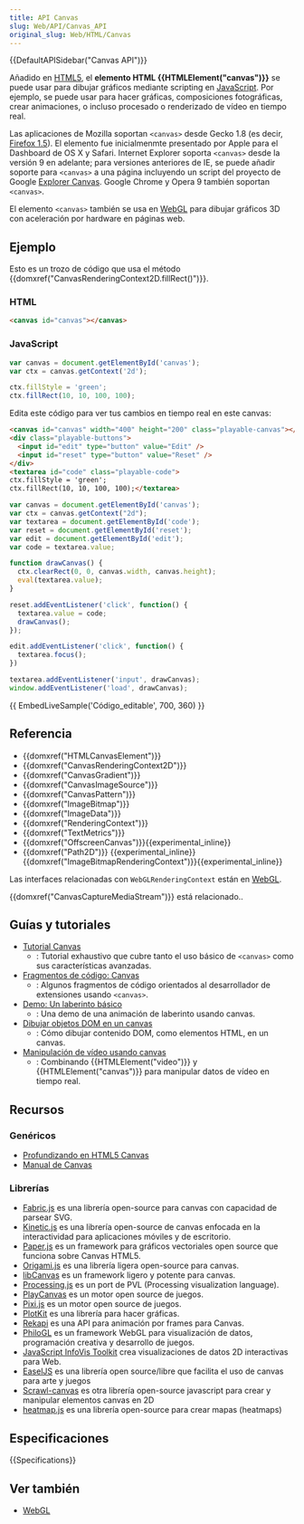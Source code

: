 ```yaml
---
title: API Canvas
slug: Web/API/Canvas_API
original_slug: Web/HTML/Canvas
---
```


{{DefaultAPISidebar("Canvas API")}}

Añadido en [HTML5](/es/docs/HTML/HTML5), el **elemento HTML {{HTMLElement("canvas")}}** se puede usar para dibujar gráficos mediante scripting en [JavaScript](/es/docs/Web/JavaScript). Por ejemplo, se puede usar para hacer gráficas, composiciones fotográficas, crear animaciones, o incluso procesado o renderizado de vídeo en tiempo real.

Las aplicaciones de Mozilla soportan `<canvas>` desde Gecko 1.8 (es decir, [Firefox 1.5](/es/docs/Mozilla/Firefox/Releases/1.5)). El elemento fue inicialmenmte presentado por Apple para el Dashboard de OS X y Safari. Internet Explorer soporta `<canvas>` desde la versión 9 en adelante; para versiones anteriores de IE, se puede añadir soporte para `<canvas>` a una página incluyendo un script del proyecto de Google [Explorer Canvas](https://github.com/arv/explorercanvas). Google Chrome y Opera 9 también soportan `<canvas>`.

El elemento `<canvas>` también se usa en [WebGL](/es/docs/Web/WebGL) para dibujar gráficos 3D con aceleración por hardware en páginas web.

## Ejemplo

Esto es un trozo de código que usa el método {{domxref("CanvasRenderingContext2D.fillRect()")}}.

### HTML

```html
<canvas id="canvas"></canvas>
```

### JavaScript

```js
var canvas = document.getElementById('canvas');
var ctx = canvas.getContext('2d');

ctx.fillStyle = 'green';
ctx.fillRect(10, 10, 100, 100);
```

Edita este código para ver tus cambios en tiempo real en este canvas:

```html hidden
<canvas id="canvas" width="400" height="200" class="playable-canvas"></canvas>
<div class="playable-buttons">
  <input id="edit" type="button" value="Edit" />
  <input id="reset" type="button" value="Reset" />
</div>
<textarea id="code" class="playable-code">
ctx.fillStyle = 'green';
ctx.fillRect(10, 10, 100, 100);</textarea>
```

```js hidden
var canvas = document.getElementById('canvas');
var ctx = canvas.getContext("2d");
var textarea = document.getElementById('code');
var reset = document.getElementById('reset');
var edit = document.getElementById('edit');
var code = textarea.value;

function drawCanvas() {
  ctx.clearRect(0, 0, canvas.width, canvas.height);
  eval(textarea.value);
}

reset.addEventListener('click', function() {
  textarea.value = code;
  drawCanvas();
});

edit.addEventListener('click', function() {
  textarea.focus();
})

textarea.addEventListener('input', drawCanvas);
window.addEventListener('load', drawCanvas);
```

{{ EmbedLiveSample('Código_editable', 700, 360) }}

## Referencia

- {{domxref("HTMLCanvasElement")}}
- {{domxref("CanvasRenderingContext2D")}}
- {{domxref("CanvasGradient")}}
- {{domxref("CanvasImageSource")}}
- {{domxref("CanvasPattern")}}
- {{domxref("ImageBitmap")}}
- {{domxref("ImageData")}}
- {{domxref("RenderingContext")}}
- {{domxref("TextMetrics")}}
- {{domxref("OffscreenCanvas")}}{{experimental_inline}}
- {{domxref("Path2D")}} {{experimental_inline}}{{domxref("ImageBitmapRenderingContext")}}{{experimental_inline}}

Las interfaces relacionadas con `WebGLRenderingContext` están en [WebGL](/es/docs/Web/WebGL).

{{domxref("CanvasCaptureMediaStream")}} está relacionado..

## Guías y tutoriales

- [Tutorial Canvas](/es/docs/Web/API/Canvas_API/Tutorial)
  - : Tutorial exhaustivo que cubre tanto el uso básico de `<canvas>` como sus características avanzadas.
- [Fragmentos de código: Canvas](/es/Add-ons/Code_snippets/Canvas)
  - : Algunos fragmentos de código orientados al desarrollador de extensiones usando `<canvas>`.
- [Demo: Un laberinto básico](/es/docs/Web/API/Canvas_API/A_basic_ray-caster)
  - : Una demo de una animación de laberinto usando canvas.
- [Dibujar objetos DOM en un canvas](/es/docs/Web/API/Canvas_API/Drawing_DOM_objects_into_a_canvas)
  - : Cómo dibujar contenido DOM, como elementos HTML, en un canvas.
- [Manipulación de vídeo usando canvas](/es/docs/Web/API/Canvas_API/Manipulating_video_using_canvas)
  - : Combinando {{HTMLElement("video")}} y {{HTMLElement("canvas")}} para manipular datos de vídeo en tiempo real.

## Recursos

### Genéricos

- [Profundizando en HTML5 Canvas](http://joshondesign.com/p/books/canvasdeepdive/title.html)
- [Manual de Canvas](http://bucephalus.org/text/CanvasHandbook/CanvasHandbook.html)

### Librerías

- [Fabric.js](http://fabricjs.com) es una librería open-source para canvas con capacidad de parsear SVG.
- [Kinetic.js](https://github.com/ericdrowell/KineticJS) es una librería open-source de canvas enfocada en la interactividad para aplicaciones móviles y de escritorio.
- [Paper.js](http://paperjs.org/) es un framework para gráficos vectoriales open source que funciona sobre Canvas HTML5.
- [Origami.js](http://origamijs.com/docs/) es una librería ligera open-source para canvas.
- [libCanvas](http://libcanvas.github.com/) es un framework ligero y potente para canvas.
- [Processing.js](http://processingjs.org) es un port de PVL (Processing visualization language).
- [PlayCanvas](https://playcanvas.com/) es un motor open source de juegos.
- [Pixi.js](http://www.pixijs.com/) es un motor open source de juegos.
- [PlotKit](http://www.liquidx.net/plotkit/) es una librería para hacer gráficas.
- [Rekapi](https://github.com/jeremyckahn/rekapi) es una API para animación por frames para Canvas.
- [PhiloGL](http://senchalabs.github.com/philogl/) es un framework WebGL para visualización de datos, programación creativa y desarrollo de juegos.
- [JavaScript InfoVis Toolkit](http://thejit.org/) crea visualizaciones de datos 2D interactivas para Web.
- [EaselJS](http://www.createjs.com/easeljs) es una librería open source/libre que facilita el uso de canvas para arte y juegos
- [Scrawl-canvas](http://scrawl.rikweb.org.uk/) es otra librería open-source javascript para crear y manipular elementos canvas en 2D
- [heatmap.js](https://www.patrick-wied.at/static/heatmapjs/) es una librería open-source para crear mapas (heatmaps)

## Especificaciones

{{Specifications}}

## Ver también

- [WebGL](/es/docs/Web/WebGL)
